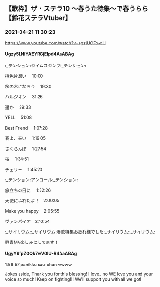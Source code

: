 ## 【歌枠】ザ・ステラ10 ～春うた特集～で春うらら【鈴花ステラVtuber】
### 2021-04-21 11:30:23
https://www.youtube.com/watch?v=egzjUOFx-oU
#### Ugzy5LNiYAEYRGjEIpd4AaABAg
:_テンション:タイムスタンプ:_テンション:

桃色片想い 　10:00

桜の木になろう 　19:30

ハルジオン　 31:26

遥か　 39:33

YELL 　51:08

Best Friend　 1:07:28

春よ、来い　 1:19:05

さくらんぼ 　1:27:54

桜　 1:34:51

チェリー 　1:45:20



:_テンション:アンコール:_テンション:

旅立ちの日に 　1:52:26

天使にふれたよ！　2:00:05

Make you happy 　2:05:55



ヴァンパイア　2:10:54





:_サイリウム::_サイリウム:春歌特集お疲れ様でした:_サイリウム::_サイリウム:

群青MV楽しみにしてます！

#### UgyY9fpZ0Qk7wV0IU-R4AaABAg
1:56:57 panikku suu-chan wwww

Jokes aside, Thank you for this blessing! I love.. no WE love you and your voice so much! Keep on fighting!!! We'll support you with all we got!

